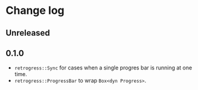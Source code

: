 # Change log

## Unreleased

## 0.1.0

- `retrogress::Sync` for cases when a single progres bar is running at
  one time.
- `retrogress::ProgressBar` to wrap `Box<dyn Progress>`.
